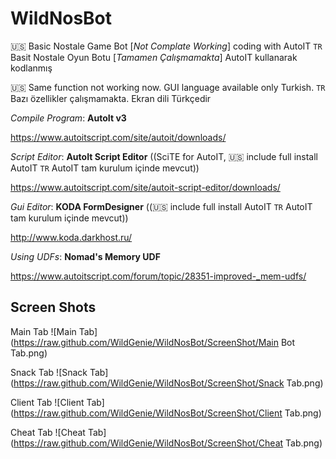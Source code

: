 # WildNosBot #


:us: Basic Nostale Game Bot [*Not Complate Working*] coding with AutoIT
`TR` Basit Nostale Oyun Botu [*Tamamen Çalışmamakta*] AutoIT kullanarak kodlanmış

:us: Same function not working now. GUI language available only Turkish.
`TR` Bazı özellikler çalışmamakta. Ekran dili Türkçedir


*Compile Program*: **AutoIt v3**

https://www.autoitscript.com/site/autoit/downloads/


*Script Editor*: **AutoIt Script Editor** ((SciTE for AutoIT, :us: include full install AutoIT `TR` AutoIT tam kurulum içinde mevcut))

https://www.autoitscript.com/site/autoit-script-editor/downloads/


*Gui Editor*: **KODA FormDesigner** ((:us: include full install AutoIT `TR` AutoIT tam kurulum içinde mevcut))

http://www.koda.darkhost.ru/


*Using UDFs*: **Nomad's Memory UDF**

https://www.autoitscript.com/forum/topic/28351-improved-_mem-udfs/



## Screen Shots ##
Main Tab
![Main Tab](https://raw.github.com/WildGenie/WildNosBot/ScreenShot/Main Bot Tab.png)

Snack Tab
![Snack Tab](https://raw.github.com/WildGenie/WildNosBot/ScreenShot/Snack Tab.png)

Client Tab
![Client Tab](https://raw.github.com/WildGenie/WildNosBot/ScreenShot/Client Tab.png)

Cheat Tab
![Cheat Tab](https://raw.github.com/WildGenie/WildNosBot/ScreenShot/Cheat Tab.png)
